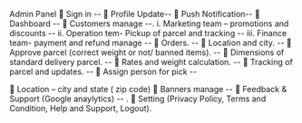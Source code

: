 
Admin Panel
 Sign in --
 Profile Update--
 Push Notification--
 Dashboard -- 
 Customers manage --.
i. Marketing team – promotions and discounts --
ii. Operation tem- Pickup of parcel and tracking --
iii. Finance team- payment and refund manage --
 Orders. --
 Location and city. --
 Approve parcel (correct weight or not/ banned items). --
 Dimensions of standard delivery parcel. --
 Rates and weight calculation. --
 Tracking of parcel and updates. -- 
 Assign person for pick -- 

 Location – city and state ( zip code)
 Banners manage -- 
 Feedback & Support (Google anaylytics) -- .
 Setting (Privacy Policy, Terms and Condition, Help and Support, Logout).
